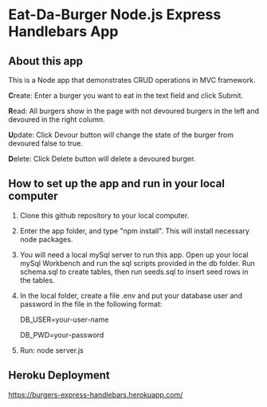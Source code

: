 # Eat-Da-Burger Node.js Express Handlebars App

## About this app

This is a Node app that demonstrates CRUD operations in MVC framework.

**C**reate: Enter a burger you want to eat in the text field and click Submit.

**R**ead: All burgers show in the page with not devoured burgers in the left and devoured in the right column.

**U**pdate: Click Devour button will change the state of the burger from devoured false to true.

**D**elete: Click Delete button will delete a devoured burger.

## How to set up the app and run in your local computer

1. Clone this github repository to your local computer.
2. Enter the app folder, and type "npm install". This will install necessary node packages.
3. You will need a local mySql server to run this app. Open up your local mySql Workbench and run the sql scripts provided in the db folder. Run schema.sql to create tables, then run seeds.sql to insert seed rows in the tables.
4. In the local folder, create a file .env and put your database user and password in the file in the following format:

   DB_USER=your-user-name

   DB_PWD=your-password

5. Run: node server.js

## Heroku Deployment

https://burgers-express-handlebars.herokuapp.com/
